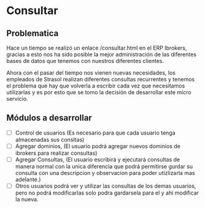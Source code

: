 # Consultar



## Problematica

Hace un tiempo se realizó un enlace /consultar.html en el ERP Ibrokers, gracias a esto nos ha sido posible la mejor administración de las diferentes bases de datos que tenemos con nuestros diferentes clientes.

Ahora con el pasar del tiempo nos vienen nuevas necesidades, los empleados de Strasol realizan diferentes consultas recurrentes y tenemos el problema que hay que volverla a escribir cada vez que necesitamos utilizarlas y es por esto que se tomo la decisión de desarrollar este micro servicio.


## Módulos a desarrollar

- [ ] Control de usuarios (Es necesario para que cada usuario tenga almacenadas sus consltas)
- [ ] Agregar dominios, (El usuario podrá agregar nuevos dominios de ibrokers para realizar consultas)
- [ ] Agregar Consultas, (El usuario escribirá y ejecutará consultas de manera normal con la unica diferencia que podrá permitirse gurdar su consulta con una descripcion y observacion para poder utizlizarla mas adelante.)
- [ ] Otros usuarios podrá ver y utilizar las consultas de los demas usuarios, pero no podrá modificarlas solo podra gardarsela para el y ahi modificar la nueva.
